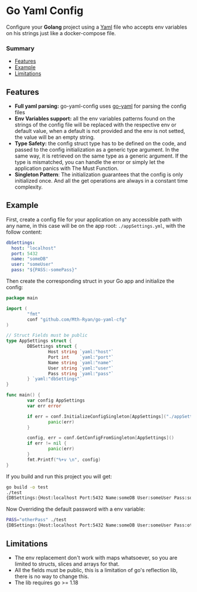# Go Yaml Config
Configure your **Golang** project using a [Yaml](https://yaml.org/) file who accepts env variables on his strings just like a docker-compose file.

### Summary
* [Features](#features)
* [Example](#example)
* [Limitations](#limitations)

## Features
* **Full yaml parsing:** go-yaml-config uses [go-yaml](https://github.com/go-yaml/yaml) for parsing the config files
* **Env Variables support:** all the env variables patterns found on the strings of the config file will be replaced with the respective env or default value, when a default is not provided and the env is not setted, the value will be an empty string.
* **Type Safety:** the config struct type has to be defined on the code, and passed to the config initialization as a generic type argument. In the same way, it is retrieved on the same type as a generic argument. If the type is mismatched, you can handle the error or simply let the application panics with The Must Function.
* **Singleton Pattern**: The initialization guarantees that the config is only initialized once. And all the get operations are always in a constant time complexity.

## Example
First, create a config file for your application on any accessible path with any name, in this case will be on the app root: `./appSettings.yml`, with the follow content:

``` yaml
dbSettings:
  host: "localhost"
  port: 5432
  name: "someDB"
  user: "someUser"
  pass: "${PASS:-somePass}"
```

Then create the corresponding struct in your Go app and initialize the config:
``` go
package main

import (
    	"fmt"
    	conf "github.com/Mth-Ryan/go-yaml-cfg"
)

// Struct Fields must be public
type AppSettings struct {
    	DBSettings struct {
            	Host string `yaml:"host"`
            	Port int    `yaml:"port"`
            	Name string `yaml:"name"`
            	User string `yaml:"user"`
            	Pass string `yaml:"pass"`
    	} `yaml:"dbSettings"`
}

func main() {
    	var config AppSettings
    	var err error

    	if err = conf.InitializeConfigSingleton[AppSettings]("./appSettings.yml"); err != nil {
            	panic(err)
    	}

    	config, err = conf.GetConfigFromSingleton[AppSettings]()
    	if err != nil {
            	panic(err)
    	}
    	fmt.Printf("%+v \n", config)
}

```

If you build and run this project you will get:
``` bash
go build -o test
./test
{DBSettings:{Host:localhost Port:5432 Name:someDB User:someUser Pass:somePass}}
```

Now Overriding the default password with a env variable:
``` bash
PASS="otherPass" ./test
{DBSettings:{Host:localhost Port:5432 Name:someDB User:someUser Pass:otherPass}}
```

## Limitations
* The env replacement don't work with maps whatsoever, so you are limited to structs, slices and arrays for that.
* All the fields must be public, this is a limitation of go's reflection lib, there is no way to change this.
* The lib requires go >= 1.18
